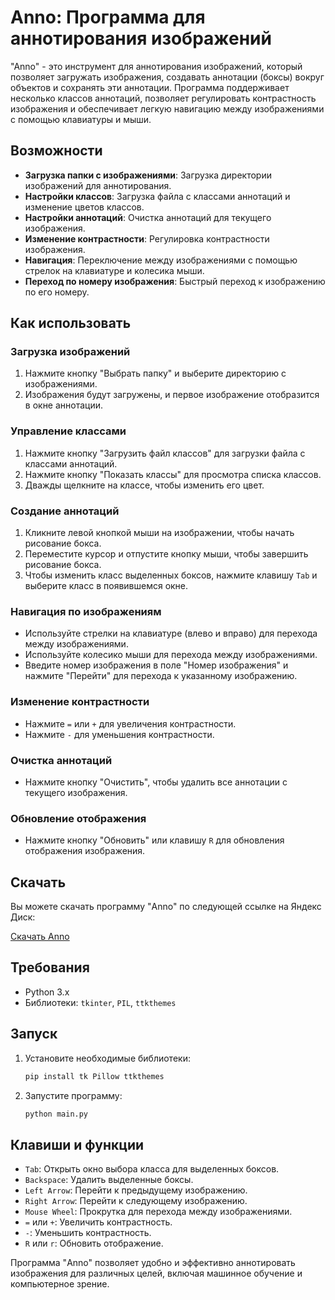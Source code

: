 # Anno: Программа для аннотирования изображений

"Anno" - это инструмент для аннотирования изображений, который позволяет загружать изображения, создавать аннотации (боксы) вокруг объектов и сохранять эти аннотации. Программа поддерживает несколько классов аннотаций, позволяет регулировать контрастность изображения и обеспечивает легкую навигацию между изображениями с помощью клавиатуры и мыши.

## Возможности

- **Загрузка папки с изображениями**: Загрузка директории изображений для аннотирования.
- **Настройки классов**: Загрузка файла с классами аннотаций и изменение цветов классов.
- **Настройки аннотаций**: Очистка аннотаций для текущего изображения.
- **Изменение контрастности**: Регулировка контрастности изображения.
- **Навигация**: Переключение между изображениями с помощью стрелок на клавиатуре и колесика мыши.
- **Переход по номеру изображения**: Быстрый переход к изображению по его номеру.

## Как использовать

### Загрузка изображений
1. Нажмите кнопку "Выбрать папку" и выберите директорию с изображениями.
2. Изображения будут загружены, и первое изображение отобразится в окне аннотации.

### Управление классами
1. Нажмите кнопку "Загрузить файл классов" для загрузки файла с классами аннотаций.
2. Нажмите кнопку "Показать классы" для просмотра списка классов.
3. Дважды щелкните на классе, чтобы изменить его цвет.

### Создание аннотаций
1. Кликните левой кнопкой мыши на изображении, чтобы начать рисование бокса.
2. Переместите курсор и отпустите кнопку мыши, чтобы завершить рисование бокса.
3. Чтобы изменить класс выделенных боксов, нажмите клавишу `Tab` и выберите класс в появившемся окне.

### Навигация по изображениям
- Используйте стрелки на клавиатуре (влево и вправо) для перехода между изображениями.
- Используйте колесико мыши для перехода между изображениями.
- Введите номер изображения в поле "Номер изображения" и нажмите "Перейти" для перехода к указанному изображению.

### Изменение контрастности
- Нажмите `=` или `+` для увеличения контрастности.
- Нажмите `-` для уменьшения контрастности.

### Очистка аннотаций
- Нажмите кнопку "Очистить", чтобы удалить все аннотации с текущего изображения.

### Обновление отображения
- Нажмите кнопку "Обновить" или клавишу `R` для обновления отображения изображения.

## Скачать

Вы можете скачать программу "Anno" по следующей ссылке на Яндекс Диск:

[Скачать Anno](https://disk.yandex.ru/d/3Xjn2hIDP62xpg)

## Требования

- Python 3.x
- Библиотеки: `tkinter`, `PIL`, `ttkthemes`

## Запуск

1. Установите необходимые библиотеки:
   ```sh
   pip install tk Pillow ttkthemes
   ```

2. Запустите программу:
   ```sh
   python main.py
   ```

## Клавиши и функции

- `Tab`: Открыть окно выбора класса для выделенных боксов.
- `Backspace`: Удалить выделенные боксы.
- `Left Arrow`: Перейти к предыдущему изображению.
- `Right Arrow`: Перейти к следующему изображению.
- `Mouse Wheel`: Прокрутка для перехода между изображениями.
- `=` или `+`: Увеличить контрастность.
- `-`: Уменьшить контрастность.
- `R` или `r`: Обновить отображение.

Программа "Anno" позволяет удобно и эффективно аннотировать изображения для различных целей, включая машинное обучение и компьютерное зрение.

